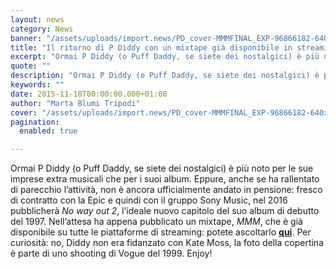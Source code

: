 ```yaml
---
layout: news
category: News
banner: "/assets/uploads/import.news/PD_cover-MMMFINAL_EXP-96866182-640x640.jpg"
title: "Il ritorno di P Diddy con un mixtape già disponibile in streaming"
excerpt: "Ormai P Diddy (o Puff Daddy, se siete dei nostalgici) è più noto per le sue imprese extra musicali che per i suoi album. Eppure, anche se ha rallentato di parecchio l’attività, non è ancora ufficialmente andato in pensione: fresco di contratto con la Epic e quindi con il gruppo Sony Music, nel 2016 pubblicherà No [&hellip"
quote: ""
description: "Ormai P Diddy (o Puff Daddy, se siete dei nostalgici) è più noto per le sue imprese extra musicali che per i suoi album. Eppure, anche se ha rallentato di parecchio l’attività, non è ancora ufficialmente andato in pensione: fresco di contratto con la Epic e quindi con il gruppo Sony Music, nel 2016 pubblicherà No [&hellip"
keywords: ""
date: 2015-11-18T00:00:00.000+01:00
author: "Marta Blumi Tripodi"
cover: "/assets/uploads/import.news/PD_cover-MMMFINAL_EXP-96866182-640x640.jpg"
pagination:
  enabled: true

---
```


[](https://hotmc.com/wp-content/uploads/2015/11/PD%5Fcover-MMMFINAL%5FEXP-96866182.jpg)

Ormai P Diddy (o Puff Daddy, se siete dei nostalgici) è più noto per le sue imprese extra musicali che per i suoi album. Eppure, anche se ha rallentato di parecchio l’attività, non è ancora ufficialmente andato in pensione: fresco di contratto con la Epic e quindi con il gruppo Sony Music, nel 2016 pubblicherà _No way out 2_, l’ideale nuovo capitolo del suo album di debutto del 1997\. Nell’attesa ha appena pubblicato un mixtape, _MMM_, che è già disponibile su tutte le piattaforme di streaming: potete ascoltarlo **[qui](https://lnk.to/Puff-Daddy-MMM)**. Per curiosità: no, Diddy non era fidanzato con Kate Moss, la foto della copertina è parte di uno shooting di Vogue del 1999\. Enjoy!